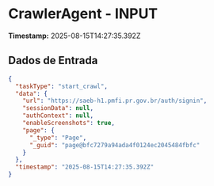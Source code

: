 # CrawlerAgent - INPUT

**Timestamp:** 2025-08-15T14:27:35.392Z

## Dados de Entrada

```json
{
  "taskType": "start_crawl",
  "data": {
    "url": "https://saeb-h1.pmfi.pr.gov.br/auth/signin",
    "sessionData": null,
    "authContext": null,
    "enableScreenshots": true,
    "page": {
      "_type": "Page",
      "_guid": "page@bfc7279a94ada4f0124ec2045484fbfc"
    }
  },
  "timestamp": "2025-08-15T14:27:35.392Z"
}
```
